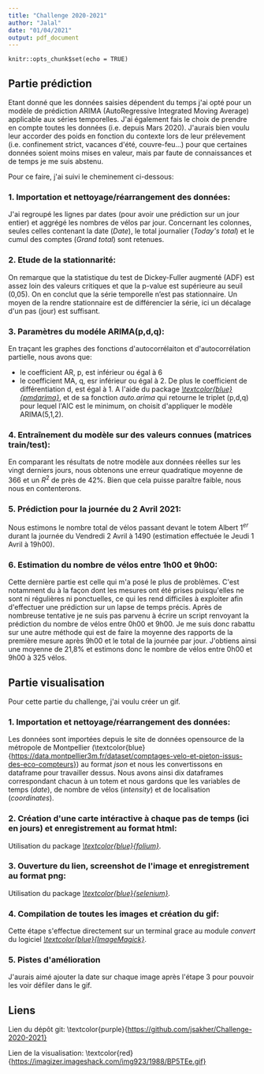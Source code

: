 ```yaml
---
title: "Challenge 2020-2021"
author: "Jalal"
date: "01/04/2021"
output: pdf_document
---
```


```{r setup, include=FALSE}
knitr::opts_chunk$set(echo = TRUE)
```

## Partie prédiction

  Etant donné que les données saisies dépendent du temps j'ai opté pour un modèle de prédiction ARIMA (AutoRegressive Integrated Moving Average) applicable aux séries temporelles.
J'ai également fais le choix de prendre en compte toutes les données (i.e. depuis Mars 2020). J'aurais bien voulu leur accorder des poids en fonction du contexte lors de leur prélevement (i.e. confinement strict, vacances d'été, couvre-feu...) pour que certaines données soient moins mises en valeur, mais par faute de connaissances et de temps je me suis abstenu.

Pour ce faire, j'ai suivi le cheminement ci-dessous:

### 1. Importation et nettoyage/réarrangement des données:
  J'ai regroupé les lignes par dates (pour avoir une prédiction sur un jour entier) et aggrégé les nombres de vélos par jour. Concernant les colonnes, seules celles contenant la date (*Date*), le total journalier (*Today's total*) et le cumul des comptes (*Grand total*) sont retenues.


### 2. Etude de la stationnarité:
  On remarque que la statistique du test de Dickey-Fuller augmenté (ADF) est assez loin des valeurs critiques et que la p-value est supérieure au seuil (0,05). On en conclut que la série temporelle n’est pas stationnaire.
Un moyen de la rendre stationnaire est de différencier la série, ici un décalage d'un pas (jour) est suffisant.

### 3. Paramètres du modéle ARIMA(p,d,q):
  En traçant les graphes des fonctions d'autocorrélaiton et d'autocorrélation partielle, nous avons que:
  + le coefficient AR, p, est inférieur ou égal à 6
  + le coefficient MA, q, esr inférieur ou égal à 2.
De plus le coefficient de différentiation d, est égal à 1.
A l'aide du package [*\textcolor{blue}{pmdarima}*](https://pypi.org/project/pmdarima/), et de sa fonction *auto.arima* qui retourne le triplet (p,d,q) pour lequel l'AIC est le minimum, on choisit d'appliquer le modèle ARIMA(5,1,2).

### 4. Entraînement du modèle sur des valeurs connues (matrices train/test):
  En comparant les résultats de notre modèle aux données réelles sur les vingt derniers jours, nous obtenons une erreur quadratique moyenne de 366 et un $R^{2}$ de près de 42%. Bien que cela puisse paraître faible, nous nous en contenterons.

### 5. Prédiction pour la journée du 2 Avril 2021:
  Nous estimons le nombre total de vélos passant devant le totem Albert $1^{er}$ durant la journée du Vendredi 2 Avril à 1490 (estimation effectuée le Jeudi 1 Avril à 19h00).

### 6. Estimation du nombre de vélos entre 1h00 et 9h00:
  Cette dernière partie est celle qui m'a posé le plus de problèmes. C'est notamment du à la façon dont les mesures ont été prises puisqu'elles ne sont ni régulières ni ponctuelles, ce qui les rend difficiles à exploiter afin d'effectuer une prédiction sur un lapse de temps précis.
Après de  nombreuse tentative je ne suis pas parvenu à écrire un script renvoyant la prédiction du nombre de vélos entre 0h00 et 9h00. Je me suis donc rabattu sur une autre  méthode qui est de faire la moyenne des rapports de la première mesure après 9h00 et le total de la journée par jour. J'obtiens ainsi une moyenne de 21,8% et estimons donc le nombre de vélos entre 0h00 et 9h00 à 325 vélos.


## Partie visualisation

Pour cette partie du challenge, j'ai voulu créer un gif.

### 1. Importation et nettoyage/réarrangement des données:
  Les données sont importées depuis le site de données opensource de la métropole de Montpellier (\textcolor{blue}{https://data.montpellier3m.fr/dataset/comptages-velo-et-pieton-issus-des-eco-compteurs}) au format *json* et nous les convertissons en dataframe pour travailler dessus.
Nous avons ainsi dix dataframes correspondant chacun à un totem et nous gardons que les variables de temps (*date*), de nombre de vélos (*intensity*) et de localisation (*coordinates*).

### 2. Création d'une carte intéractive à chaque pas de temps (ici en jours) et enregistrement au format html:
  Utilisation du package [*\textcolor{blue}{folium}*](https://pypi.org/project/folium/0.1.5/).

### 3. Ouverture du lien, screenshot de l'image et enregistrement au format png:
  Utilisation du package [*\textcolor{blue}{selenium}*](https://pypi.org/project/selenium/).

### 4. Compilation de toutes les images et création du gif:
  Cette étape s'effectue directement sur un terminal grace au module *convert* du logiciel [*\textcolor{blue}{ImageMagick}*](https://imagemagick.org/index.php).

### 5. Pistes d'amélioration
  J'aurais aimé ajouter la date sur chaque image après l'étape 3 pour pouvoir les voir défiler dans le gif.


## Liens


Lien du dépôt git: \textcolor{purple}{https://github.com/jsakher/Challenge-2020-2021}

Lien de la visualisation: \textcolor{red}{https://imagizer.imageshack.com/img923/1988/BP5TEe.gif}
